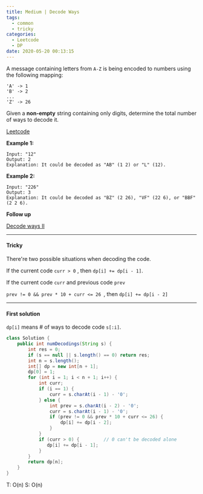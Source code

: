 ```yaml
---
title: Medium | Decode Ways
tags:
  - common
  - tricky
categories:
  - Leetcode
  - DP
date: 2020-05-20 00:13:15
---
```


A message containing letters from `A-Z` is being encoded to numbers using the following mapping:

```
'A' -> 1
'B' -> 2
...
'Z' -> 26
```

Given a **non-empty** string containing only digits, determine the total number of ways to decode it.

[Leetcode](https://leetcode.com/problems/decode-ways/)

<!--more-->

**Example 1:**

```
Input: "12"
Output: 2
Explanation: It could be decoded as "AB" (1 2) or "L" (12).
```

**Example 2:**

```
Input: "226"
Output: 3
Explanation: It could be decoded as "BZ" (2 26), "VF" (22 6), or "BBF" (2 2 6).
```

**Follow up**

[Decode ways II](https://leetcode.com/problems/decode-ways-ii/)

---

#### Tricky 

There're two possible situations when decoding the code.

If the current code `curr > 0` , then `dp[i] += dp[i - 1]`.

If the current code `curr` and previous code `prev`

`prev != 0 && prev * 10 + curr <= 26 `, then `dp[i] += dp[i - 2]`

---

#### First solution 

`dp[i]` means # of ways to decode code `s[:i]`.

```java
class Solution {
    public int numDecodings(String s) {
        int res = 0;
        if (s == null || s.length() == 0) return res;
        int n = s.length();
        int[] dp = new int[n + 1];
        dp[0] = 1;
        for (int i = 1; i < n + 1; i++) {
            int curr;
            if (i == 1) {
                curr = s.charAt(i - 1) - '0';
            } else {
                int prev = s.charAt(i - 2) - '0';
                curr = s.charAt(i - 1) - '0';
                if (prev != 0 && prev * 10 + curr <= 26) {
                    dp[i] += dp[i - 2];
                }
            }
            if (curr > 0) {			// 0 can't be decoded alone
               dp[i] += dp[i - 1]; 
            }
        }
        return dp[n];
    }
}
```

T: O(n)		S: O(n)



